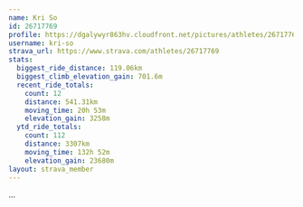 ```yaml
---
name: Kri So
id: 26717769
profile: https://dgalywyr863hv.cloudfront.net/pictures/athletes/26717769/7761026/13/large.jpg
username: kri-so
strava_url: https://www.strava.com/athletes/26717769
stats:
  biggest_ride_distance: 119.06km
  biggest_climb_elevation_gain: 701.6m
  recent_ride_totals:
    count: 12
    distance: 541.31km
    moving_time: 20h 53m
    elevation_gain: 3258m
  ytd_ride_totals:
    count: 112
    distance: 3307km
    moving_time: 132h 52m
    elevation_gain: 23680m
layout: strava_member
--- 
```

...
